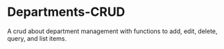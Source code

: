 # Departments-CRUD

A crud about department management with functions to add, edit, delete, query, and list items.
